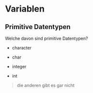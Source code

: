 # Variablen


## Primitive Datentypen

Welche davon sind primitive Datentypen?

- character
* char
- integer
* int
 
> die anderen gibt es gar nicht 


